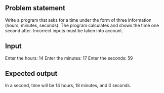 ## Problem statement
Write a program that asks for a time under the form of three information (hours, minutes, seconds). 
The program calculates and shows the time one second after. Incorrect inputs must be taken into account.

## Input
Enter the hours: 14
Enter the minutes: 17
Enter the seconds: 59

## Expected output
In a second, time will be 14 hours, 18 minutes, and 0 seconds.